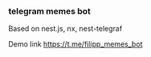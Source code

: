 ### telegram memes bot

Based on nest.js, nx, nest-telegraf


Demo link https://t.me/filipp_memes_bot

